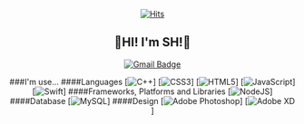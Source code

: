 <div align=center>
	 
[![Hits](https://hits.seeyoufarm.com/api/count/incr/badge.svg?url=https%3A%2F%2Fgithub.com%2Fbunchsh%2Fbunchsh&count_bg=%23000000&title_bg=%23848484&icon=icloud.svg&icon_color=%23E7E7E7&title=INVITE&edge_flat=false)](https://hits.seeyoufarm.com)<br/>
	
## 👋HI! I'm SH!👋
[![Gmail Badge](https://img.shields.io/badge/Gmail-d14836?style=flat-square&logo=Gmail&logoColor=white&link=mailto:onee.ssong@gmail.com)](mailto:onee.ssong@gmail.com)
	
###I'm use...
####Languages
[![C++](https://img.shields.io/badge/c++-%2300599C.svg?style=for-the-badge&logo=c%2B%2B&logoColor=white)]
[![CSS3](https://img.shields.io/badge/css3-%231572B6.svg?style=for-the-badge&logo=css3&logoColor=white)]
[![HTML5](https://img.shields.io/badge/html5-%23E34F26.svg?style=for-the-badge&logo=html5&logoColor=white)]
[![JavaScript](https://img.shields.io/badge/javascript-%23323330.svg?style=for-the-badge&logo=javascript&logoColor=%23F7DF1E)]
[![Swift](https://img.shields.io/badge/swift-F54A2A?style=for-the-badge&logo=swift&logoColor=white)]
####Frameworks, Platforms and Libraries
[![NodeJS](https://img.shields.io/badge/node.js-6DA55F?style=for-the-badge&logo=node.js&logoColor=white)]
####Database
[![MySQL](https://img.shields.io/badge/mysql-%2300f.svg?style=for-the-badge&logo=mysql&logoColor=white)]
####Design
[![Adobe Photoshop](https://img.shields.io/badge/adobephotoshop-%2331A8FF.svg?style=for-the-badge&logo=adobephotoshop&logoColor=white)]
[![Adobe XD](https://img.shields.io/badge/Adobe%20XD-470137?style=for-the-badge&logo=Adobe%20XD&logoColor=#FF61F6)]
	
	
</div>
